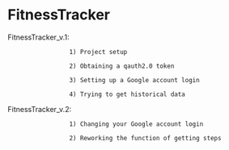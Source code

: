 # FitnessTracker
FitnessTracker_v.1:

                     1) Project setup
                     
                     2) Obtaining a qauth2.0 token
                     
                     3) Setting up a Google account login
                     
                     4) Trying to get historical data
                     
FitnessTracker_v.2:  

                     1) Changing your Google account login

                     2) Reworking the function of getting steps
